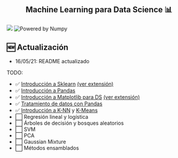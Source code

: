 <h2 align="center">
<p>Machine Learning para Data Science 📊</p>
</h2>

[![](https://img.shields.io/pypi/pyversions/scikit-learn.svg)](https://www.python.org/)
![Powered by Numpy](https://img.shields.io/badge/powered%20by-Numpy-blue.svg?style=flat&colorA=57BAF9&colorB=007D8A)



## 🆕 Actualización
- 16/05/21: README actualizado

 TODO:
- ✅ [Introducción a Sklearn](Notebooks/Clase1.ipynb) [(ver extensión)](Notebooks/Clase1-extension.ipynb)
- ✅ [Introducción a Pandas](Notebooks/Clase2.ipynb)
- ✅ [Introducción a Matplotlib para DS](Notebooks/Clase3.ipynb) [(ver extensión)](Notebooks/Clase3-extension.ipynb)
- ✅ [Tratamiento de datos con Pandas](Notebooks/Clase4.ipynb)
- ✅ [Introducción a K-NN](Notebooks/Clase5.ipynb) y [K-Means](Notebooks/Clase6.ipynb)
- ⬜️ Regresión lineal y logística 
- ⬜️ Árboles de decisión y bosques aleatorios
- ⬜️ SVM
- ⬜️ PCA
- ⬜️ Gaussian Mixture
- ⬜️ Métodos ensamblados

